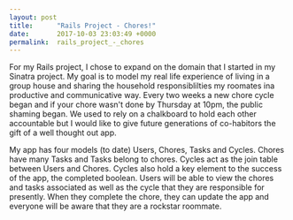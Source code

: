 ```yaml
---
layout: post
title:      "Rails Project - Chores!"
date:       2017-10-03 23:03:49 +0000
permalink:  rails_project_-_chores
---
```



For my Rails project, I chose to expand on the domain that I started in my Sinatra project.  My goal is to model my real life experience of living in a group house and sharing the household responsiblilties my roomates ina productive and communicative way.  Every two weeks a new chore cycle began and if your chore wasn't done by Thursday at 10pm, the public shaming began.  We used to rely on a chalkboard to hold each other accountable but I would like to give future generations of co-habitors the gift of a well thought out app.

My app has four models (to date) Users, Chores, Tasks and Cycles.  Chores have many Tasks and Tasks belong to chores.  Cycles act as the join table between Users and Chores.  Cycles also hold a key element to the success of the app, the completed boolean.  Users will be able to view the chores and tasks associated as well as the cycle that they are responsible for presently.  When they complete the chore, they can update the app and everyone will be aware that they are a rockstar roommate.  
